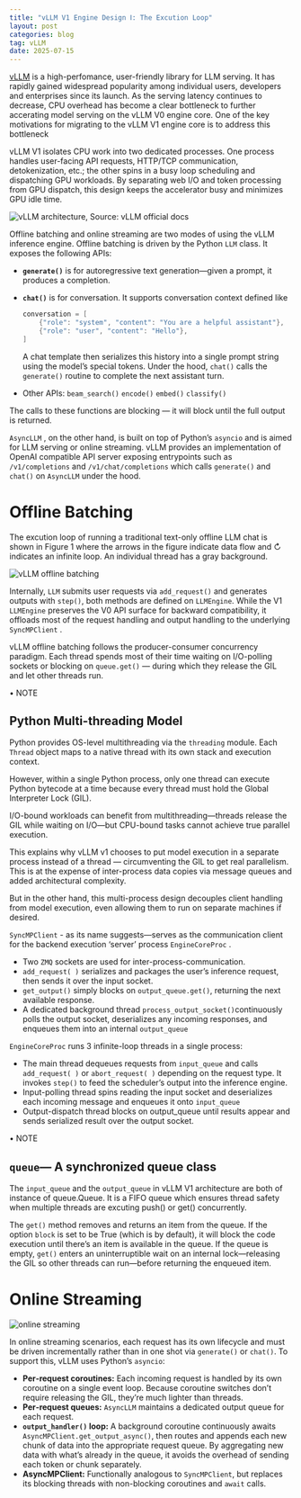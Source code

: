 ```yaml
---
title: "vLLM V1 Engine Design Ⅰ: The Excution Loop"
layout: post
categories: blog
tag: vLLM 
date: 2025-07-15
---
```

[vLLM](https://docs.vllm.ai/en/latest/) is a high-perfomance, user-friendly library for LLM serving. It has rapidly gained widespread popularity among individual users, developers and enterprises since its launch. As the serving latency continues to decrease, CPU overhead has become a clear bottleneck to further accerating model serving on the vLLM V0 engine core. One of the key motivations for migrating to the vLLM V1 engine core is to address this bottleneck 

vLLM V1 isolates CPU work into two dedicated processes. One process handles user-facing API requests, HTTP/TCP communication, detokenization, etc.; the other spins in a busy loop scheduling and dispatching GPU workloads. By separating web I/O and token processing from GPU dispatch, this design keeps the accelerator busy and minimizes GPU idle time.

![vLLM architecture, Source: vLLM official docs](https://pub-3f449d76823948bb806c8b11dc514ea1.r2.dev/56a0fa20-b44d-467e-9c12-6abc5b1ce049.png)

Offline batching and online streaming are two modes of using the vLLM inference engine. Offline batching is driven by the Python `LLM` class. It exposes the following APIs:

- **`generate()`** is for autoregressive text generation—given a prompt, it produces a completion.
- **`chat()`** is for conversation. It supports conversation context defined like
    
    ```cpp
    conversation = [
        {"role": "system", "content": "You are a helpful assistant"},
        {"role": "user", "content": "Hello"},
    ]
    ```
    
    A chat template then serializes this history into a single prompt string using the model’s special tokens. Under the hood, `chat()` calls the `generate()` routine to complete the next assistant turn.
    
- Other APIs: `beam_search()` `encode()` `embed()` `classify()`

The calls to these functions are blocking — it will block until the full output is returned.

`AsyncLLM` , on the other hand, is built on top of Python’s `asyncio` and is aimed for LLM serving or online streaming.  vLLM provides an implementation of OpenAI compatible API server exposing entrypoints such as `/v1/completions` and `/v1/chat/completions` which calls `generate()` and `chat()` on `AsyncLLM` under the hood.

# Offline Batching

The excution loop of running a traditional text-only offline LLM chat is shown in Figure 1 where the arrows in the figure indicate data flow and ↻ indicates an infinite loop. An individual thread has a gray background. 

![vLLM offline batching](https://pub-3f449d76823948bb806c8b11dc514ea1.r2.dev/vLLM_V1_engine.001.png)

Internally, `LLM` submits user requests via `add_request()` and generates outputs with `step()`, both methods are defined on `LLMEngine`. While the V1 `LLMEngine` preserves the V0 API surface for backward compatibility, it offloads most of the request handling and output handling to the underlying `SyncMPClient` .

vLLM offline batching follows the producer-consumer concurrency paradigm. Each thread spends most of their time waiting on I/O-polling sockets or blocking on `queue.get()`  — during which they release the GIL and let other threads run.


<div class="middle-box note">
  <div class="middle-box-header">
    <span class="middle-box-icon">•</span>
    <span class="middle-box-title">NOTE</span>
  </div>
  <div class="middle-box-body">
<h2>Python Multi-threading Model</h2>
Python provides OS-level multithreading via the <code>threading</code> module. Each <code>Thread</code> object maps to a native thread with its own stack and execution context. 

However, within a single Python process, only one thread can execute Python bytecode at a time because every thread must hold the Global Interpreter Lock (GIL).   

I/O-bound workloads can benefit from multithreading—threads release the GIL while waiting on I/O—but CPU-bound tasks cannot achieve true parallel execution.  

This explains why vLLM v1 chooses to put model execution in a separate process instead of a thread — circumventing the GIL to get real parallelism. This is at the expense of inter-process data copies via message queues and added architectural complexity.  

But in the other hand, this multi-process design decouples client handling from model execution, even allowing them to run on separate machines if desired. 
  </div>
</div>



`SyncMPClient` - as its name suggests—serves as the communication client for the backend execution ‘server’ process `EngineCoreProc` . 

- Two `ZMQ` sockets are used for inter-process-communication.
- `add_request( )`  serializes and packages the user’s inference request, then sends it over the input socket.
- `get_output()` simply blocks on `output_queue.get()`, returning the next available response.
- A dedicated background thread `process_output_socket()`continuously polls the output socket, deserializes any incoming responses, and enqueues them into an internal `output_queue`

`EngineCoreProc` runs 3 infinite-loop threads in a single process:

- The main thread dequeues requests from  `input_queue` and calls `add_request( )` or `abort_request( )` depending on the request type. It invokes `step()` to feed the scheduler’s output into the inference engine.
- Input-polling thread spins reading the input socket and deserializes each incoming message and enqueues it onto `input_queue`
- Output-dispatch thread blocks on output_queue until results appear and sends serialized result over the output socket.


<div class="middle-box note">
  <div class="middle-box-header">
    <span class="middle-box-icon">•</span>
    <span class="middle-box-title">NOTE</span>
  </div>
  <div class="middle-box-body">
<h2> <code>queue</code>— A synchronized queue class</h2> 

The <code>input_queue</code> and the <code>output_queue</code> in vLLM V1 architecture are both of instance of queue.Queue. It is a FIFO queue which ensures thread safety when multiple threads are excuting push() or get() concurrently. 

The <code>get()</code> method removes and returns an item from the queue. If the option <code>block</code> is set to be True (which is by default), it will block the code execution until there’s an item is available in the queue. If the queue is empty, <code>get()</code> enters an uninterruptible wait on an internal lock—releasing the GIL so other threads can run—before returning the enqueued item.
  </div>
</div>



# Online Streaming

![online streaming](https://pub-3f449d76823948bb806c8b11dc514ea1.r2.dev/%E6%88%AA%E5%B1%8F2025-07-14_%E4%B8%8B%E5%8D%887.29.17.png)

In online streaming scenarios, each request has its own lifecycle and must be driven incrementally rather than in one shot via `generate()` or `chat()`. To support this, vLLM uses Python’s `asyncio`:

- **Per‐request coroutines:** Each incoming request is handled by its own coroutine on a single event loop. Because coroutine switches don’t require releasing the GIL, they’re much lighter than threads.
- **Per‐request queues:** `AsyncLLM` maintains a dedicated output queue for each request.
- **`output_handler()` loop:** A background coroutine continuously awaits `AsyncMPClient.get_output_async()`, then routes and appends each new chunk of data into the appropriate request queue. By aggregating new data with what’s already in the queue, it avoids the overhead of sending each token or chunk separately.
- **AsyncMPClient:** Functionally analogous to `SyncMPClient`, but replaces its blocking threads with non-blocking coroutines and `await` calls.